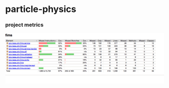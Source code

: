# particle-physics


### project metrics
![alt text](https://github.com/irsmith/lepton/raw/cd5259a496eabd0a9fc7a843bb1a512b57f1116b/images/fims-rs%20UTM2081.png "Logo Title")

